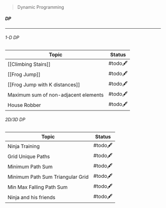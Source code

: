> Dynamic Programming  
##### DP
---
###### 1-D DP
| Topic                                | Status   |
| ------------------------------------ | -------- |
| [[Climbing Stairs]]                  | #todo🖋️ |
| [[Frog Jump]]                        | #todo🖋️ |
| [[Frog Jump with K distances]]       | #todo🖋️ |
| Maximum sum of non-adjacent elements | #todo🖋️ |
| House Robber                         | #todo🖋️ |
###### 2D/3D DP
| Topic                            | Status   |
| -------------------------------- | -------- |
| Ninja Training                   | #todo🖋️ |
| Grid Unique Paths                | #todo🖋️ |
| Minimum Path Sum                 | #todo🖋️ |
| Minimum Path Sum Triangular Grid | #todo🖋️ |
| Min Max Falling Path Sum         | #todo🖋️ |
| Ninja and his friends            | #todo🖋️ |

